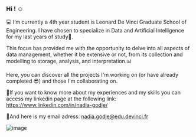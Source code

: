### Hi ! ☺️

<!--
**NadiaKlos/NadiaKlos** is a ✨ _special_ ✨ repository because its `README.md` (this file) appears on your GitHub profile.

Here are some ideas to get you started:

- 
- 🌱 I’m currently learning ...
- 👯 I’m looking to collaborate on ...
- 🤔 I’m looking for help with ...
- 💬 Ask me about ...
- 📫 How to reach me: ...
- 😄 Pronouns: ...
- ⚡ Fun fact: ...
-->

💻 I’m currently a 4th year student is Leonard De Vinci Graduate School of Engineering. I have chosen to specialize in Data and Artificial 
Intelligence for my last years of study🚀.

This focus has provided me with the opportunity to delve into all aspects of data management, whether it be extensive or not, from its 
collection and modelling to storage, analysis, and interpretation.📊

Here, you can discover all the projects I'm working on (or have already completed 😎) and those I'm collaborating on.

🔎If you want to know more about my experiences and my skills you can access my linkedin page at the following link: https://www.linkedin.com/in/nadia-godje/

📧And here is my email adress: nadia.godje@edu.devinci.fr

![image](https://github.com/NadiaKlos/NadiaKlos/assets/117841779/26e356e1-9fd4-4246-bb1f-22e345f5df13)

